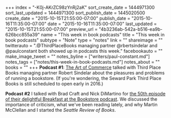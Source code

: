 +++
index = "-K0j-AKrZC98zYnRj2aK"
sort_create_date = 1444971300
sort_last_updated = 1444971300
sort_publish_date = 1445020500
create_date = "2015-10-15T21:55:00-07:00"
publish_date = "2015-10-16T11:35:00-07:00"
date = "2015-10-16T11:35:00-07:00"
last_updated = "2015-10-15T21:55:00-07:00"
preview_url = "4b3236ab-542a-b516-ea9b-626bcc855a39"
name = "This week in book podcasts"
title = "This week in book podcasts"
subtype = "Note"
type = "notes"
link = ""
shareimage = ""
twitterauto = ".@ThirdPlaceBooks managing partner @rbertsindelar and @paulconstant both showed up in podcasts this week."
facebookauto = ""
make_image_tweet = ""
notes_byline = ["writers/paul-constant.md"]
notes_tags = ["notes/this-week-in-book-podcasts.md"]
notes_about = ""
books = ""
+++
**Podcast #1**: [The Art of Commerce](http://www.0s-1s.com/the-art-of-commerce-xxxiii) talked with Third Place Books managing partner Robert Sindelar about the pleasures and problems of running a bookstore. (If you're wondering, the Seward Park Third Place Books is still scheduled to open early in 2016.)

**Podcast #2** I talked with Brad Craft and Nick DiMartino for [the 50th episode of their delightful Breakfast at the Bookstore podcast](https://soundcloud.com/ubookstore/breakfast-at-the-bookstore-50). We discussed the importance of criticism, what we've been reading lately, and why Martin McClellan and I started the *Seattle Review of Books*.